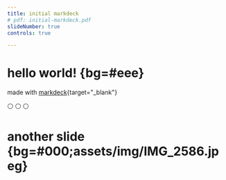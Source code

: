 ```yaml
---
title: initial markdeck
# pdf: initial-markdeck.pdf
slideNumber: true
controls: true

---
```


# hello world! {bg=#eee}

made with [markdeck](https://arnehilmann.github.io/markdeck/){target="_blank"}

⚪ ⚪ ⚪



# another slide {bg=#000;assets/img/IMG_2586.jpeg}

